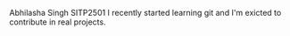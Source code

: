 Abhilasha Singh
SITP2501
I recently started learning git and I'm exicted to contribute in real projects.
